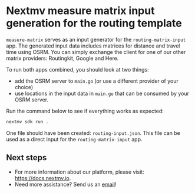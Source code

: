 # Nextmv measure matrix input generation for the routing template

`measure-matrix` serves as an input generator for the `routing-matrix-input`
app. The generated input data includes matrices for distance and travel time
using OSRM. You can simply exchange the client for one of our other matrix
providers: Routingkit, Google and Here.

To run both apps combined, you should look at two things:

* add the OSRM server to `main.go` (or use a different provider of your choice)
* use locations in the input data in `main.go` that can be consumed by your OSRM
  server.
  
Run the command below to see if everything works as
expected:

```bash
nextmv sdk run .
```

One file should have been created: `routing-input.json`. This file can be used
as a direct input for the `routing-matrix-input` app.

## Next steps

* For more information about our platform, please visit: <https://docs.nextmv.io>.
* Need more assistance? Send us an [email](mailto:support@nextmv.io)!
